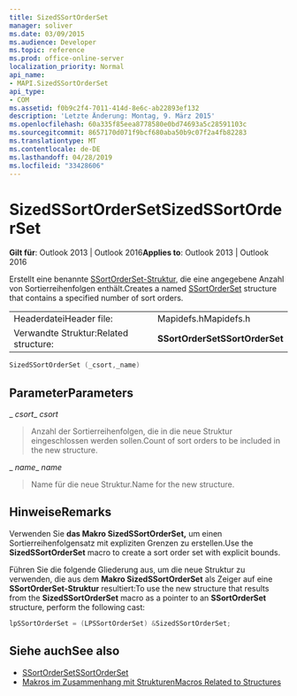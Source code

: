 ```yaml
---
title: SizedSSortOrderSet
manager: soliver
ms.date: 03/09/2015
ms.audience: Developer
ms.topic: reference
ms.prod: office-online-server
localization_priority: Normal
api_name:
- MAPI.SizedSSortOrderSet
api_type:
- COM
ms.assetid: f0b9c2f4-7011-414d-8e6c-ab22893ef132
description: 'Letzte Änderung: Montag, 9. März 2015'
ms.openlocfilehash: 60a335f85eea8778580e0bd74693a5c28591103c
ms.sourcegitcommit: 8657170d071f9bcf680aba50b9c07f2a4fb82283
ms.translationtype: MT
ms.contentlocale: de-DE
ms.lasthandoff: 04/28/2019
ms.locfileid: "33428606"
---
```

# <a name="sizedssortorderset"></a><span data-ttu-id="0dd14-103">SizedSSortOrderSet</span><span class="sxs-lookup"><span data-stu-id="0dd14-103">SizedSSortOrderSet</span></span>

<span data-ttu-id="0dd14-104">**Gilt für**: Outlook 2013 | Outlook 2016</span><span class="sxs-lookup"><span data-stu-id="0dd14-104">**Applies to**: Outlook 2013 | Outlook 2016</span></span> 
  
<span data-ttu-id="0dd14-105">Erstellt eine benannte [SSortOrderSet-Struktur,](ssortorderset.md) die eine angegebene Anzahl von Sortierreihenfolgen enthält.</span><span class="sxs-lookup"><span data-stu-id="0dd14-105">Creates a named [SSortOrderSet](ssortorderset.md) structure that contains a specified number of sort orders.</span></span> 
  
|||
|:-----|:-----|
|<span data-ttu-id="0dd14-106">Headerdatei</span><span class="sxs-lookup"><span data-stu-id="0dd14-106">Header file:</span></span>  <br/> |<span data-ttu-id="0dd14-107">Mapidefs.h</span><span class="sxs-lookup"><span data-stu-id="0dd14-107">Mapidefs.h</span></span>  <br/> |
|<span data-ttu-id="0dd14-108">Verwandte Struktur:</span><span class="sxs-lookup"><span data-stu-id="0dd14-108">Related structure:</span></span>  <br/> |<span data-ttu-id="0dd14-109">**SSortOrderSet**</span><span class="sxs-lookup"><span data-stu-id="0dd14-109">**SSortOrderSet**</span></span> <br/> |
   
```cpp
SizedSSortOrderSet (_csort,_name)
```

## <a name="parameters"></a><span data-ttu-id="0dd14-110">Parameter</span><span class="sxs-lookup"><span data-stu-id="0dd14-110">Parameters</span></span>

<span data-ttu-id="0dd14-111">_ _csort_</span><span class="sxs-lookup"><span data-stu-id="0dd14-111">_ _csort_</span></span>
  
> <span data-ttu-id="0dd14-112">Anzahl der Sortierreihenfolgen, die in die neue Struktur eingeschlossen werden sollen.</span><span class="sxs-lookup"><span data-stu-id="0dd14-112">Count of sort orders to be included in the new structure.</span></span>
    
<span data-ttu-id="0dd14-113">_ _name_</span><span class="sxs-lookup"><span data-stu-id="0dd14-113">_ _name_</span></span>
  
> <span data-ttu-id="0dd14-114">Name für die neue Struktur.</span><span class="sxs-lookup"><span data-stu-id="0dd14-114">Name for the new structure.</span></span>
    
## <a name="remarks"></a><span data-ttu-id="0dd14-115">Hinweise</span><span class="sxs-lookup"><span data-stu-id="0dd14-115">Remarks</span></span>

<span data-ttu-id="0dd14-116">Verwenden Sie **das Makro SizedSSortOrderSet,** um einen Sortierreihenfolgensatz mit expliziten Grenzen zu erstellen.</span><span class="sxs-lookup"><span data-stu-id="0dd14-116">Use the **SizedSSortOrderSet** macro to create a sort order set with explicit bounds.</span></span> 
  
<span data-ttu-id="0dd14-117">Führen Sie die folgende Gliederung aus, um die neue Struktur zu verwenden, die aus dem **Makro SizedSSortOrderSet** als Zeiger auf eine **SSortOrderSet-Struktur** resultiert:</span><span class="sxs-lookup"><span data-stu-id="0dd14-117">To use the new structure that results from the **SizedSSortOrderSet** macro as a pointer to an **SSortOrderSet** structure, perform the following cast:</span></span> 
  
```cpp
lpSSortOrderSet = (LPSSortOrderSet) &SizedSSortOrderSet;

```

## <a name="see-also"></a><span data-ttu-id="0dd14-118">Siehe auch</span><span class="sxs-lookup"><span data-stu-id="0dd14-118">See also</span></span>

- [<span data-ttu-id="0dd14-119">SSortOrderSet</span><span class="sxs-lookup"><span data-stu-id="0dd14-119">SSortOrderSet</span></span>](ssortorderset.md)
- [<span data-ttu-id="0dd14-120">Makros im Zusammenhang mit Strukturen</span><span class="sxs-lookup"><span data-stu-id="0dd14-120">Macros Related to Structures</span></span>](macros-related-to-structures.md)

